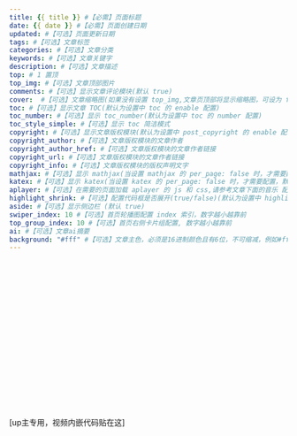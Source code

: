 ```yaml
---
title: {{ title }} #【必需】页面标题
date: {{ date }} #【必需】页面创建日期
updated: #【可选】页面更新日期
tags: #【可选】文章标签
categories: #【可选】文章分类
keywords: #【可选】文章关键字
description: #【可选】文章描述
top: # 1 置顶
top_img: #【可选】文章顶部图片
comments: #【可选】显示文章评论模块(默认 true)
cover:  #【可选】文章缩略图(如果没有设置 top_img,文章页顶部将显示缩略图，可设为 false/图片地址/留空)
toc: #【可选】显示文章 TOC(默认为设置中 toc 的 enable 配置)
toc_number: #【可选】显示 toc_number(默认为设置中 toc 的 number 配置)
toc_style_simple: #【可选】显示 toc 简洁模式
copyright: #【可选】显示文章版权模块(默认为设置中 post_copyright 的 enable 配置)
copyright_author: #【可选】文章版权模块的文章作者
copyright_author_href: #【可选】文章版权模块的文章作者链接
copyright_url: #【可选】文章版权模块的文章作者链接
copyright_info: #【可选】文章版权模块的版权声明文字
mathjax: #【可选】显示 mathjax(当设置 mathjax 的 per_page: false 时，才需要配置，默认 false)
katex: #【可选】显示 katex(当设置 katex 的 per_page: false 时，才需要配置，默认 false)
aplayer: #【可选】在需要的页面加载 aplayer 的 js 和 css,请参考文章下面的音乐 配置
highlight_shrink: #【可选】配置代码框是否展开(true/false)(默认为设置中 highlight_shrink 的配置)
aside: #【可选】显示侧边栏 (默认 true)
swiper_index: 10 #【可选】首页轮播图配置 index 索引，数字越小越靠前
top_group_index: 10 #【可选】首页右侧卡片组配置, 数字越小越靠前
ai: #【可选】文章ai摘要
background: "#fff" #【可选】文章主色，必须是16进制颜色且有6位，不可缩减，例如#ffffff 不可写成#fff
---
```


<div class="video-container">
[up主专用，视频内嵌代码贴在这]
</div>

<style>
.video-container {
    position: relative;
    width: 100%;
    padding-top: 56.25%; /* 16:9 aspect ratio (height/width = 9/16 * 100%) */
}

.video-container iframe {
    position: absolute;
    top: 0;
    left: 0;
    width: 100%;
    height: 100%;
}
</style>
